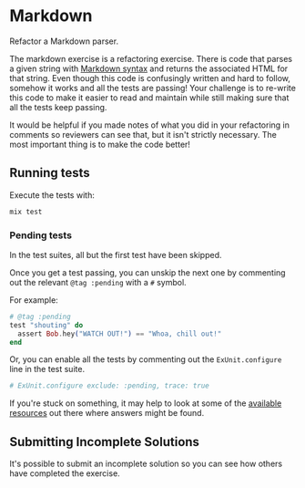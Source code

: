# Markdown

Refactor a Markdown parser.

The markdown exercise is a refactoring exercise. There is code that parses a
given string with [Markdown
syntax](https://guides.github.com/features/mastering-markdown/) and returns the
associated HTML for that string. Even though this code is confusingly written
and hard to follow, somehow it works and all the tests are passing! Your
challenge is to re-write this code to make it easier to read and maintain
while still making sure that all the tests keep passing.

It would be helpful if you made notes of what you did in your refactoring in
comments so reviewers can see that, but it isn't strictly necessary. The most
important thing is to make the code better!

## Running tests

Execute the tests with:

```bash
mix test
```

### Pending tests

In the test suites, all but the first test have been skipped.

Once you get a test passing, you can unskip the next one by
commenting out the relevant `@tag :pending` with a `#` symbol.

For example:

```elixir
# @tag :pending
test "shouting" do
  assert Bob.hey("WATCH OUT!") == "Whoa, chill out!"
end
```

Or, you can enable all the tests by commenting out the
`ExUnit.configure` line in the test suite.

```elixir
# ExUnit.configure exclude: :pending, trace: true
```

If you're stuck on something, it may help to look at some of
the [available resources](https://exercism.io/tracks/elixir/resources)
out there where answers might be found.

## Submitting Incomplete Solutions

It's possible to submit an incomplete solution so you can see how others have completed the exercise.
